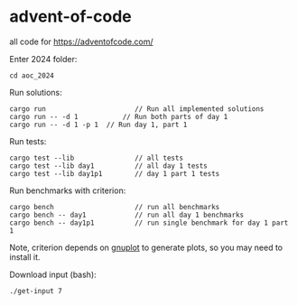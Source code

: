 # advent-of-code
all code for https://adventofcode.com/

Enter 2024 folder:
```
cd aoc_2024
```

Run solutions:
```
cargo run                      // Run all implemented solutions
cargo run -- -d 1           // Run both parts of day 1
cargo run -- -d 1 -p 1  // Run day 1, part 1
```

Run tests:
```
cargo test --lib               // all tests
cargo test --lib day1          // all day 1 tests
cargo test --lib day1p1        // day 1 part 1 tests
```

Run benchmarks with criterion:
```
cargo bench                    // run all benchmarks
cargo bench -- day1            // run all day 1 benchmarks
cargo bench -- day1p1          // run single benchmark for day 1 part 1
```

Note, criterion depends on [gnuplot](http://www.gnuplot.info/) to generate plots, so you may need to install it.

Download input (bash):
```
./get-input 7
```
